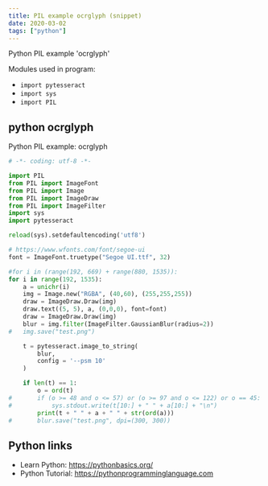 ```yaml
---
title: PIL example ocrglyph (snippet)
date: 2020-03-02
tags: ["python"]
---
```

Python PIL example 'ocrglyph'


Modules used in program: 
* `import pytesseract`
* `import sys`
* `import PIL`

## python ocrglyph

Python PIL example: ocrglyph

```python
# -*- coding: utf-8 -*-

import PIL
from PIL import ImageFont
from PIL import Image
from PIL import ImageDraw
from PIL import ImageFilter
import sys
import pytesseract

reload(sys).setdefaultencoding('utf8')

# https://www.wfonts.com/font/segoe-ui
font = ImageFont.truetype("Segoe UI.ttf", 32)

#for i in (range(192, 669) + range(880, 1535)):
for i in range(192, 1535):
	a = unichr(i)
	img = Image.new("RGBA", (40,60), (255,255,255))
	draw = ImageDraw.Draw(img)
	draw.text((5, 5), a, (0,0,0), font=font)
	draw = ImageDraw.Draw(img)
	blur = img.filter(ImageFilter.GaussianBlur(radius=2))
#	img.save("test.png")

	t = pytesseract.image_to_string(
	    blur,
	    config = '--psm 10'
	)

	if len(t) == 1:
		o = ord(t)
#		if (o >= 48 and o <= 57) or (o >= 97 and o <= 122) or o == 45:
#			sys.stdout.write(t[10:] + " " + a[10:] + "\n")
		print(t + " " + a + " " + str(ord(a)))
#		blur.save("test.png", dpi=(300, 300))

```

## Python links

- Learn Python: https://pythonbasics.org/
- Python Tutorial: https://pythonprogramminglanguage.com
